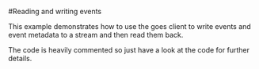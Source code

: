 #Reading and writing events

This example demonstrates how to use the goes client to write events and event metadata to a stream and then read them back.

The code is heavily commented so just have a look at the code for further details.



